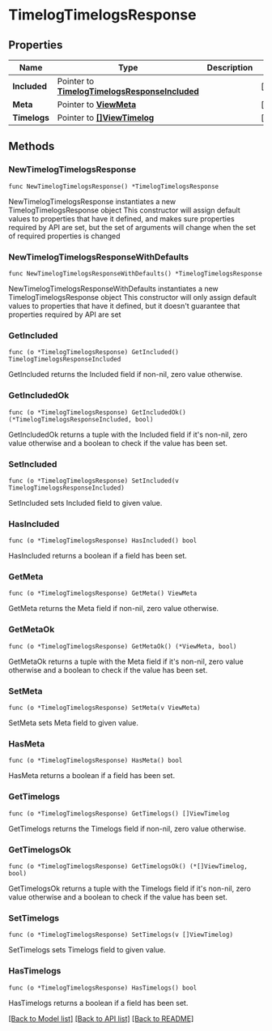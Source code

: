 # TimelogTimelogsResponse

## Properties

Name | Type | Description | Notes
------------ | ------------- | ------------- | -------------
**Included** | Pointer to [**TimelogTimelogsResponseIncluded**](timelog_TimelogsResponse_included.md) |  | [optional] 
**Meta** | Pointer to [**ViewMeta**](view.Meta.md) |  | [optional] 
**Timelogs** | Pointer to [**[]ViewTimelog**](ViewTimelog.md) |  | [optional] 

## Methods

### NewTimelogTimelogsResponse

`func NewTimelogTimelogsResponse() *TimelogTimelogsResponse`

NewTimelogTimelogsResponse instantiates a new TimelogTimelogsResponse object
This constructor will assign default values to properties that have it defined,
and makes sure properties required by API are set, but the set of arguments
will change when the set of required properties is changed

### NewTimelogTimelogsResponseWithDefaults

`func NewTimelogTimelogsResponseWithDefaults() *TimelogTimelogsResponse`

NewTimelogTimelogsResponseWithDefaults instantiates a new TimelogTimelogsResponse object
This constructor will only assign default values to properties that have it defined,
but it doesn't guarantee that properties required by API are set

### GetIncluded

`func (o *TimelogTimelogsResponse) GetIncluded() TimelogTimelogsResponseIncluded`

GetIncluded returns the Included field if non-nil, zero value otherwise.

### GetIncludedOk

`func (o *TimelogTimelogsResponse) GetIncludedOk() (*TimelogTimelogsResponseIncluded, bool)`

GetIncludedOk returns a tuple with the Included field if it's non-nil, zero value otherwise
and a boolean to check if the value has been set.

### SetIncluded

`func (o *TimelogTimelogsResponse) SetIncluded(v TimelogTimelogsResponseIncluded)`

SetIncluded sets Included field to given value.

### HasIncluded

`func (o *TimelogTimelogsResponse) HasIncluded() bool`

HasIncluded returns a boolean if a field has been set.

### GetMeta

`func (o *TimelogTimelogsResponse) GetMeta() ViewMeta`

GetMeta returns the Meta field if non-nil, zero value otherwise.

### GetMetaOk

`func (o *TimelogTimelogsResponse) GetMetaOk() (*ViewMeta, bool)`

GetMetaOk returns a tuple with the Meta field if it's non-nil, zero value otherwise
and a boolean to check if the value has been set.

### SetMeta

`func (o *TimelogTimelogsResponse) SetMeta(v ViewMeta)`

SetMeta sets Meta field to given value.

### HasMeta

`func (o *TimelogTimelogsResponse) HasMeta() bool`

HasMeta returns a boolean if a field has been set.

### GetTimelogs

`func (o *TimelogTimelogsResponse) GetTimelogs() []ViewTimelog`

GetTimelogs returns the Timelogs field if non-nil, zero value otherwise.

### GetTimelogsOk

`func (o *TimelogTimelogsResponse) GetTimelogsOk() (*[]ViewTimelog, bool)`

GetTimelogsOk returns a tuple with the Timelogs field if it's non-nil, zero value otherwise
and a boolean to check if the value has been set.

### SetTimelogs

`func (o *TimelogTimelogsResponse) SetTimelogs(v []ViewTimelog)`

SetTimelogs sets Timelogs field to given value.

### HasTimelogs

`func (o *TimelogTimelogsResponse) HasTimelogs() bool`

HasTimelogs returns a boolean if a field has been set.


[[Back to Model list]](../README.md#documentation-for-models) [[Back to API list]](../README.md#documentation-for-api-endpoints) [[Back to README]](../README.md)


